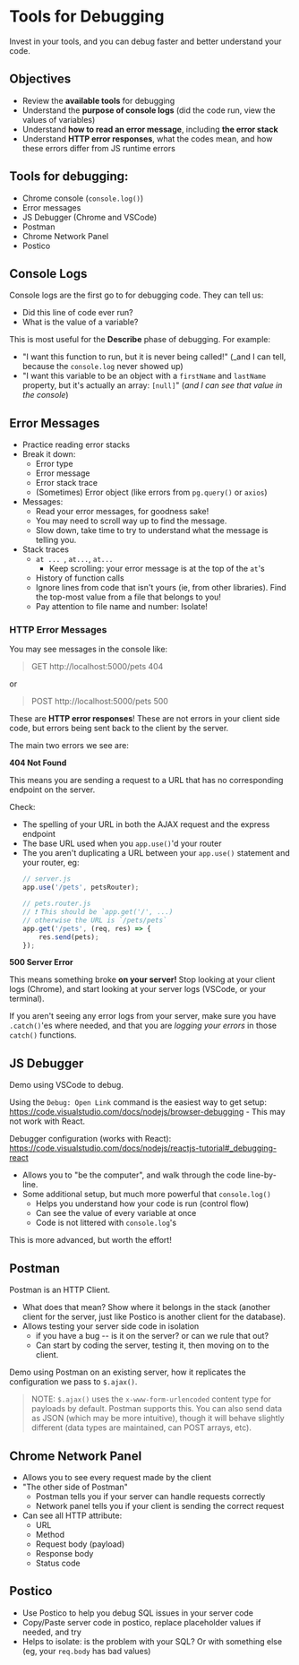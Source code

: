 # Tools for Debugging

Invest in your tools, and you can debug faster and better understand your code.

## Objectives

- Review the **available tools** for debugging
- Understand the **purpose of console logs** (did the code run, view the values of variables)
- Understand **how to read an error message**, including **the error stack**
- Understand **HTTP error responses**, what the codes mean, and how these errors differ from JS runtime errors


## Tools for debugging:

- Chrome console (`console.log()`)
- Error messages
- JS Debugger (Chrome and VSCode)
- Postman
- Chrome Network Panel
- Postico

## Console Logs

Console logs are the first go to for debugging code. They can tell us:

- Did this line of code ever run?
- What is the value of a variable?

This is most useful for the **Describe** phase of debugging. For example:

- "I want this function to run, but it is never being called!" (_and I can tell, because the `console.log` never showed up)
- "I want this variable to be an object with a `firstName` and `lastName` property, but it's actually an array: `[null]`" (_and I can see that value in the console_)

## Error Messages

- Practice reading error stacks
- Break it down:
  - Error type
  - Error message
  - Error stack trace
  - (Sometimes) Error object (like errors from `pg.query()` or `axios`)
- Messages:
  - Read your error messages, for goodness sake! 
  - You may need to scroll way up to find the message.
  - Slow down, take time to try to understand what the message is telling you.
- Stack traces
  - `at ... `, `at...`, `at...`
    - Keep scrolling: your error message is at the top of the `at`'s
  - History of function calls
  - Ignore lines from code that isn't yours (ie, from other libraries). Find the top-most value from a file that belongs to you!
  - Pay attention to file name and number: Isolate!

### HTTP Error Messages

You may see messages in the console like:

> GET http://localhost:5000/pets 404

or 

> POST http://localhost:5000/pets 500

These are **HTTP error responses**! These are not errors in your client side code, but errors being sent back to the client by the server.

The main two errors we see are:

**404 Not Found**

This means you are sending a request to a URL that has no corresponding endpoint on the server. 

Check:

- The spelling of your URL in both the AJAX request and the express endpoint
- The base URL used when you `app.use()`'d your router
- The you aren't duplicating a URL between your `app.use()` statement and your router, eg:
    ```js
    // server.js
    app.use('/pets', petsRouter);

    // pets.router.js
    // ❗ This should be `app.get('/', ...)
    // otherwise the URL is `/pets/pets`
    app.get('/pets', (req, res) => {
        res.send(pets);
    });
    ```
**500 Server Error**

This means something broke **on your server!** Stop looking at your client logs (Chrome), and start looking at your server logs (VSCode, or your terminal). 

If you aren't seeing any error logs from your server, make sure you have `.catch()`'es where needed, and that you are _logging your errors_ in those `catch()` functions.

## JS Debugger

Demo using VSCode to debug.

Using the `Debug: Open Link` command is the easiest way to get setup: https://code.visualstudio.com/docs/nodejs/browser-debugging
    - This may not work with React. 

Debugger configuration (works with React):
https://code.visualstudio.com/docs/nodejs/reactjs-tutorial#_debugging-react

- Allows you to "be the computer", and walk through the code line-by-line.
- Some additional setup, but much more powerful that `console.log()`
  - Helps you understand how your code is run (control flow)
  - Can see the value of every variable at once
  - Code is not littered with `console.log`'s

This is more advanced, but worth the effort!

## Postman

Postman is an HTTP Client.

- What does that mean? Show where it belongs in the stack (another client for the server, just like Postico is another client for the database).
- Allows testing your server side code in isolation
  - if you have a bug -- is it on the server? or can we rule that out?
  - Can start by coding the server, testing it, then moving on to the client.

Demo using Postman on an existing server, how it replicates the configuration we pass to `$.ajax()`.

> NOTE: `$.ajax()` uses the `x-www-form-urlencoded` content type for payloads by default. Postman supports this. You can also send data as JSON (which may be more intuitive), though it will behave slightly different (data types are maintained, can POST arrays, etc).

## Chrome Network Panel

- Allows you to see every request made by the client
- "The other side of Postman"
  - Postman tells you if your server can handle requests correctly
  - Network panel tells you if your client is sending the correct request
- Can see all HTTP attribute:
  - URL
  - Method
  - Request body (payload)
  - Response body
  - Status code

## Postico

- Use Postico to help you debug SQL issues in your server code
- Copy/Paste server code in postico, replace placeholder values if needed, and try
- Helps to isolate: is the problem with your SQL? Or with something else (eg, your `req.body` has bad values)